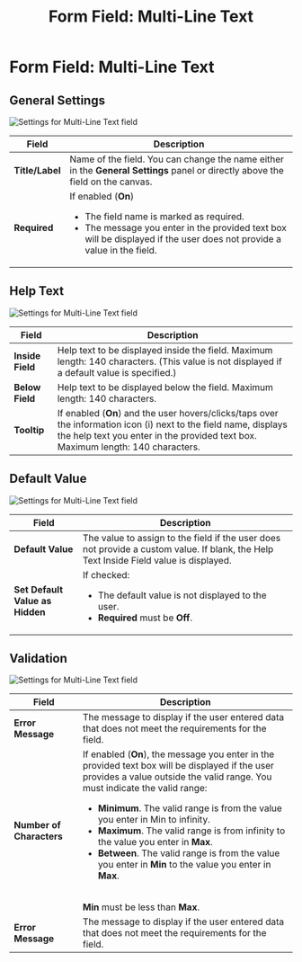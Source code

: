 ﻿---
uid: form-field-multi-line-text
locale: en
title: "Form Field: Multi-Line Text"
dnneditions: Evoq Engage
dnnversion: 09.02.00
related-topics: form-field-address,form-field-date-time,form-field-dropdown,form-field-email,form-field-esignature,form-field-multiple-choice,form-field-name,form-field-number,form-field-phone-number,form-field-single-line-text,form-field-static-text,form-field-terms-conditions,form-field-url-website,form-field-submit
---

# Form Field: Multi-Line Text

## General Settings

  

![Settings for Multi-Line Text field](/images/scr-FormField-MultiLineText-generalsettings.gif)

  

|**Field**|**Description**|
|---|---|
|**Title/Label**|Name of the field. You can change the name either in the **General Settings** panel or directly above the field on the canvas.|
|**Required**|If enabled (**On**)<ul><li>The field name is marked as required.</li><li>The message you enter in the provided text box will be displayed if the user does not provide a value in the field.</li></ul>

## Help Text

  

![Settings for Multi-Line Text field](/images/scr-FormField-MultiLineText-helptext.gif)

  

|**Field**|**Description**|
|---|---|
|**Inside Field**|Help text to be displayed inside the field. Maximum length: 140 characters. (This value is not displayed if a default value is specified.)|
|**Below Field**|Help text to be displayed below the field. Maximum length: 140 characters.|
|**Tooltip**|If enabled (**On**) and the user hovers/clicks/taps over the information icon (i) next to the field name, displays the help text you enter in the provided text box. Maximum length: 140 characters.|

## Default Value

  

![Settings for Multi-Line Text field](/images/scr-FormField-MultiLineText-defaultvalue.gif)

  

|**Field**|**Description**|
|---|---|
|**Default Value**|The value to assign to the field if the user does not provide a custom value. If blank, the Help Text Inside Field value is displayed.|
|**Set Default Value as Hidden**|If checked: <ul><li>The default value is not displayed to the user.</li><li>**Required** must be **Off**.</li></ul>|

## Validation

  

![Settings for Multi-Line Text field](/images/scr-FormField-MultiLineText-validation.gif)

  

|**Field**|**Description**|
|---|---|
|**Error Message**|The message to display if the user entered data that does not meet the requirements for the field.|
|**Number of Characters**|If enabled (**On**), the message you enter in the provided text box will be displayed if the user provides a value outside the valid range. You must indicate the valid range: <ul><li>**Minimum**. The valid range is from the value you enter in Min to infinity.</li><li>**Maximum**. The valid range is from infinity to the value you enter in **Max**.</li><li>**Between**. The valid range is from the value you enter in **Min** to the value you enter in **Max**.</li></ul><br />**Min** must be less than **Max**.|
|**Error Message**|The message to display if the user entered data that does not meet the requirements for the field.|
